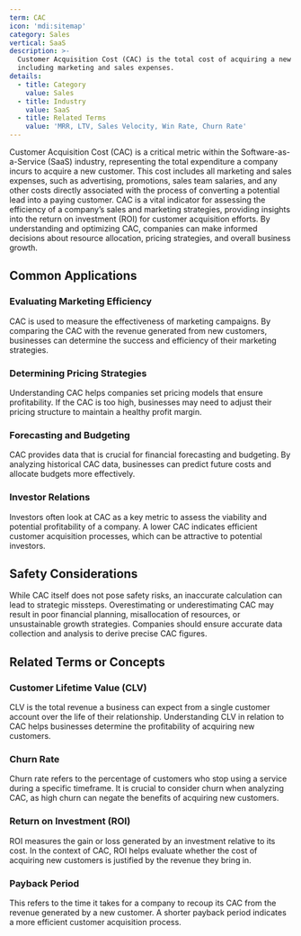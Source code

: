 ```yaml
---
term: CAC
icon: 'mdi:sitemap'
category: Sales
vertical: SaaS
description: >-
  Customer Acquisition Cost (CAC) is the total cost of acquiring a new customer,
  including marketing and sales expenses.
details:
  - title: Category
    value: Sales
  - title: Industry
    value: SaaS
  - title: Related Terms
    value: 'MRR, LTV, Sales Velocity, Win Rate, Churn Rate'
---
```

Customer Acquisition Cost (CAC) is a critical metric within the Software-as-a-Service (SaaS) industry, representing the total expenditure a company incurs to acquire a new customer. This cost includes all marketing and sales expenses, such as advertising, promotions, sales team salaries, and any other costs directly associated with the process of converting a potential lead into a paying customer. CAC is a vital indicator for assessing the efficiency of a company’s sales and marketing strategies, providing insights into the return on investment (ROI) for customer acquisition efforts. By understanding and optimizing CAC, companies can make informed decisions about resource allocation, pricing strategies, and overall business growth.

## Common Applications

### Evaluating Marketing Efficiency
CAC is used to measure the effectiveness of marketing campaigns. By comparing the CAC with the revenue generated from new customers, businesses can determine the success and efficiency of their marketing strategies.

### Determining Pricing Strategies
Understanding CAC helps companies set pricing models that ensure profitability. If the CAC is too high, businesses may need to adjust their pricing structure to maintain a healthy profit margin.

### Forecasting and Budgeting
CAC provides data that is crucial for financial forecasting and budgeting. By analyzing historical CAC data, businesses can predict future costs and allocate budgets more effectively.

### Investor Relations
Investors often look at CAC as a key metric to assess the viability and potential profitability of a company. A lower CAC indicates efficient customer acquisition processes, which can be attractive to potential investors.

## Safety Considerations

While CAC itself does not pose safety risks, an inaccurate calculation can lead to strategic missteps. Overestimating or underestimating CAC may result in poor financial planning, misallocation of resources, or unsustainable growth strategies. Companies should ensure accurate data collection and analysis to derive precise CAC figures.

## Related Terms or Concepts

### Customer Lifetime Value (CLV)
CLV is the total revenue a business can expect from a single customer account over the life of their relationship. Understanding CLV in relation to CAC helps businesses determine the profitability of acquiring new customers.

### Churn Rate
Churn rate refers to the percentage of customers who stop using a service during a specific timeframe. It is crucial to consider churn when analyzing CAC, as high churn can negate the benefits of acquiring new customers.

### Return on Investment (ROI)
ROI measures the gain or loss generated by an investment relative to its cost. In the context of CAC, ROI helps evaluate whether the cost of acquiring new customers is justified by the revenue they bring in.

### Payback Period
This refers to the time it takes for a company to recoup its CAC from the revenue generated by a new customer. A shorter payback period indicates a more efficient customer acquisition process.
